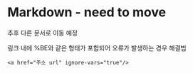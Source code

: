 # Markdown - need to move

추후 다른 문서로 이동 예정

링크 내에 %BE와 같은 형태가 포함되어 오류가 발생하는 경우 해결법
```
<a href="주소 url" ignore-vars="true"/>
```
